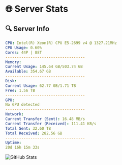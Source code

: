 # 🌐 Server Stats
## 🔍 Server Info
```yaml
CPU: Intel(R) Xeon(R) CPU E5-2699 v4 @ 1327.21MHz
CPU Usage: 0.60%
Cores: 44P | 88T
-----------------------------------
Memory:
Current Usage: 145.64 GB/503.74 GB
Available: 354.67 GB
-----------------------------------
Disk:
Current Usage: 62.77 GB/1.71 TB
Free: 1.56 TB
-----------------------------------
GPU:
No GPU detected
-----------------------------------
Network:
Current Transfer (Sent): 16.48 MB/s
Current Transfer (Received): 111.41 KB/s
Total Sent: 32.60 TB
Total Received: 282.56 GB
-----------------------------------
Uptime:
20d 16h 15m 33s
```
![GitHub Stats](https://img.shields.io/badge/Updated-2025-03-28_13:38:22-blue)